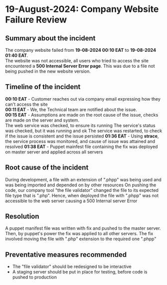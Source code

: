 # 19-August-2024: Company Website Failure Review

## Summary about the incident
The company website failed from **19-08-2024 00:10 EAT** to **19-08-2024 01:40 EAT**.\
The website was not accessible, all users who tried to access the site encountered 
a **500 Internal Server Error page**.
This was due to a file not being pushed in the new website version.

## Timeline of the incident
**00:10 EAT** - Customer reaches out via company email expressing how they can't
                access the site\
**00:11 EAT** - We, the Technical team are notified about the issue.\
**00:15 EAT** - Assumptions are made on the root cause of the issue, checks are made
                on the server and system.\
                The web service was checked, to ensure its running
                The service's status was checked, but it was running and ok
                The service was restarted, to check if the issue is consistent and the
                issue persisted
**01:36 EAT** - Using **strace**, the service process was monitored, and cause of issue was
                attained and resolved
**01:38 EAT** - Puppet mainfest file containing the fix was deployed on master server and
                applied across all servers

## Root cause of the incident
During development, a file with an extension of ".phpp" was being used and was being
imported and depended on by other resources
On pushing the code, our company tool "the file validator" changed the file to its expected
file type that is ".php".
Hence, when deployed the file with ".phpp" was not accessible to the web server causing a
500 Internal server Error

## Resolution
A puppet manifest file was written with fix and pushed to the master server.
Then, by puppet's power the fix was applied to all other servers.
The fix involved moving the file with ".php" extension to the required one ".phpp"

## Preventative measures recommended
- The "file validator" should be redesigned to be interactive
- A staging server should be put in place for testing, before code is pushed to production

